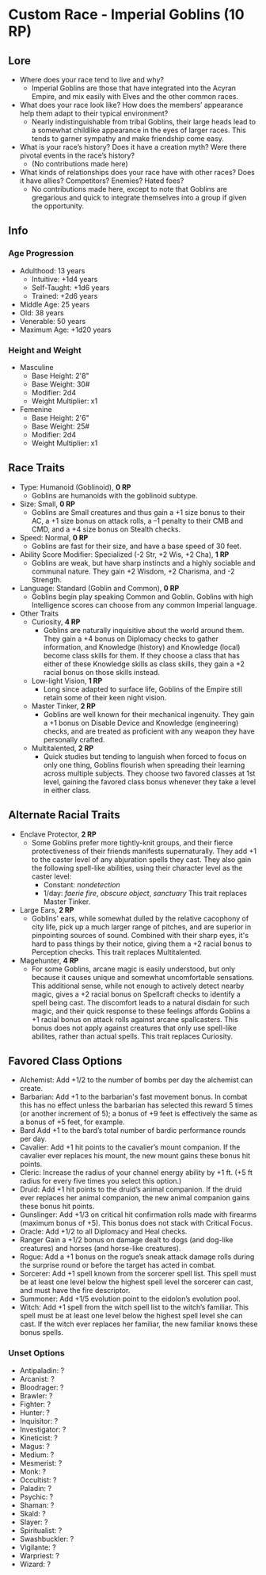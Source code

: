 # Custom Race - Imperial Goblins (10 RP)
## Lore
- Where does your race tend to live and why?
    - Imperial Goblins are those that have integrated into the Acyran Empire, and mix easily with Elves and the other common races.
- What does your race look like? How does the members’ appearance help them adapt to their typical environment?
    - Nearly indistinguishable from tribal Goblins, their large heads lead to a somewhat childlike appearance in the eyes of larger races. This tends to garner sympathy and make friendship come easy.
- What is your race’s history? Does it have a creation myth? Were there pivotal events in the race’s history?
    - (No contributions made here)
- What kinds of relationships does your race have with other races? Does it have allies? Competitors? Enemies? Hated foes?
    - No contributions made here, except to note that Goblins are gregarious and quick to integrate themselves into a group if given the opportunity.

## Info
### Age Progression
- Adulthood: 13 years
    - Intuitive: +1d4 years
    - Self-Taught: +1d6 years
    - Trained: +2d6 years
- Middle Age: 25 years
- Old: 38 years
- Venerable: 50 years
- Maximum Age: +1d20 years

### Height and Weight
- Masculine
    - Base Height: 2'8"
    - Base Weight: 30#
    - Modifier: 2d4
    - Weight Multiplier: x1
- Femenine
    - Base Height: 2'6"
    - Base Weight: 25#
    - Modifier: 2d4
    - Weight Multiplier: x1

## Race Traits
- Type: Humanoid (Goblinoid), **0 RP**
    - Goblins are humanoids with the goblinoid subtype.
- Size: Small, **0 RP**
    - Goblins are Small creatures and thus gain a +1 size bonus to their AC, a +1 size bonus on attack rolls, a –1 penalty to their CMB and CMD, and a +4 size bonus on Stealth checks.
- Speed: Normal, **0 RP**
    - Goblins are fast for their size, and have a base speed of 30 feet.
- Ability Score Modifier: Specialized (-2 Str, +2 Wis, +2 Cha), **1 RP**
    - Goblins are weak, but have sharp instincts and a highly sociable and communal nature. They gain +2 Wisdom, +2 Charisma, and -2 Strength.
- Language: Standard (Goblin and Common), **0 RP**
    - Goblins begin play speaking Common and Goblin. Goblins with high Intelligence scores can choose from any common Imperial language.
- Other Traits
    - Curiosity, **4 RP**
        - Goblins are naturally inquisitive about the world around them. They gain a +4 bonus on Diplomacy checks to gather information, and Knowledge (history) and Knowledge (local) become class skills for them. If they choose a class that has either of these Knowledge skills as class skills, they gain a +2 racial bonus on those skills instead.
    - Low-light Vision, **1 RP**
        - Long since adapted to surface life, Goblins of the Empire still retain some of their keen night vision.
    - Master Tinker, **2 RP**
        - Goblins are well known for their mechanical ingenuity. They gain a +1 bonus on Disable Device and Knowledge (engineering) checks, and are treated as proficient with any weapon they have personally crafted.
    - Multitalented, **2 RP**
        - Quick studies but tending to languish when forced to focus on only one thing, Goblins flourish when spreading their learning across multiple subjects. They choose two favored classes at 1st level, gaining the favored class bonus whenever they take a level in either class.

## Alternate Racial Traits
- Enclave Protector, **2 RP**
    - Some Goblins prefer more tightly-knit groups, and their fierce protectiveness of their friends manifests supernaturally. They add +1 to the caster level of any abjuration spells they cast. They also gain the following spell-like abilities, using their character level as the caster level:
        - Constant: *nondetection*
        - 1/day: *faerie fire*, *obscure object*, *sanctuary*
    This trait replaces Master Tinker.
- Large Ears, **2 RP**
    - Goblins' ears, while somewhat dulled by the relative cacophony of city life, pick up a much larger range of pitches, and are superior in pinpointing sources of sound. Combined with their sharp eyes, it's hard to pass things by their notice, giving them a +2 racial bonus to Perception checks. This trait replaces Multitalented.
- Magehunter, **4 RP**
    - For some Goblins, arcane magic is easily understood, but only because it causes unique and somewhat uncomfortable sensations. This additional sense, while not enough to actively detect nearby magic, gives a +2 racial bonus on Spellcraft checks to identify a spell being cast. The discomfort leads to a natural disdain for such magic, and their quick response to these feelings affords Goblins a +1 racial bonus on attack rolls against arcane spallcasters. This bonus does not apply against creatures that only use spell-like abilites, rather than actual spells. This trait replaces Curiosity.

## Favored Class Options
- Alchemist: Add +1/2 to the number of bombs per day the alchemist can create.
- Barbarian: Add +1 to the barbarian's fast movement bonus. In combat this has no effect unless the barbarian has selected this reward 5 times (or another increment of 5); a bonus of +9 feet is effectively the same as a bonus of +5 feet, for example.
- Bard Add +1 to the bard’s total number of bardic performance rounds per day.
- Cavalier: Add +1 hit points to the cavalier’s mount companion. If the cavalier ever replaces his mount, the new mount gains these bonus hit points.
- Cleric: Increase the radius of your channel energy ability by +1 ft. (+5 ft radius for every five times you select this option.)
- Druid: Add +1 hit points to the druid’s animal companion. If the druid ever replaces her animal companion, the new animal companion gains these bonus hit points.
- Gunslinger: Add +1/3 on critical hit confirmation rolls made with firearms (maximum bonus of +5). This bonus does not stack with Critical Focus.
- Oracle: Add +1/2 to all Diplomacy and Heal checks.
- Ranger Gain a +1/2 bonus on damage dealt to dogs (and dog-like creatures) and horses (and horse-like creatures).
- Rogue: Add a +1 bonus on the rogue’s sneak attack damage rolls during the surprise round or before the target has acted in combat.
- Sorcerer: Add +1 spell known from the sorcerer spell list. This spell must be at least one level below the highest spell level the sorcerer can cast, and must have the fire descriptor.
- Summoner: Add +1/5 evolution point to the eidolon’s evolution pool.
- Witch: Add +1 spell from the witch spell list to the witch’s familiar. This spell must be at least one level below the highest spell level she can cast. If the witch ever replaces her familiar, the new familiar knows these bonus spells.

### Unset Options
- Antipaladin: ?
- Arcanist: ?
- Bloodrager: ?
- Brawler: ?
- Fighter: ?
- Hunter: ?
- Inquisitor: ?
- Investigator: ?
- Kineticist: ?
- Magus: ?
- Medium: ?
- Mesmerist: ?
- Monk: ?
- Occultist: ?
- Paladin: ?
- Psychic: ?
- Shaman: ?
- Skald: ?
- Slayer: ?
- Spiritualist: ?
- Swashbuckler: ?
- Vigilante: ?
- Warpriest: ?
- Wizard: ?
